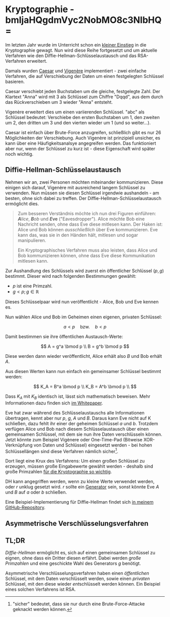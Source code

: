 # Kryptographie - bmljaHQgdmVyc2NobMO8c3NlbHQ=

Im letzten Jahr wurde im Unterricht schon ein [kleiner Einstieg](https://simonknott.de/articles/verschluesselung) in die Kryptographie gewagt.
Nun wird diese Reihe fortgesetzt und um aktuelle Verfahren wie den Diffie-Hellman-Schlüsselaustausch und das RSA-Verfahren erweitert.

Damals wurden [Caesar](https://en.wikipedia.org/wiki/Caesar_cipher) und [Vigenère](https://en.wikipedia.org/wiki/Vigen%C3%A8re_cipher) implementiert - zwei einfache Verfahren, die auf Verschiebung der Daten um einen festgelegten Schlüssel basieren.

Caesar verschiebt jeden Buchstaben um die gleiche, festgelegte Zahl.
Der Klartext "Anna" wird mit $3$ als Schlüssel zum Chiffre "Dqqd", aus dem durch das Rückverschieben um $3$ wieder "Anna" entsteht.

Vigenère erweitert dies um einen variierenden Schlüssel.
"abc" als Schlüssel bedeutet: Verschiebe den ersten Buchstaben um $1$, den zweiten um $2$, den dritten um $3$ und den vierten wieder um $1$ (und so weiter...).

Caesar ist einfach über Brute-Force anzugreifen, schließlich gibt es nur 26 Möglichkeiten der Verschiebung.
Auch Vigenère ist prinzipiell unsicher, es kann über eine Häufigkeitsanalsye angegreifen werden.
Das funktioniert aber nur, wenn der Schlüssel zu kurz ist - diese Eigenschaft wird später noch wichtig.

## Diffie-Hellman-Schlüsselaustausch

Nehmen wir an, zwei Personen möchten miteinander kommunizieren.
Diese einigen sich darauf, Vigenère mit ausreichend langem Schlüssel zu verwenden.
Nun müssen sie diesen Schlüssel irgendwie aushandeln - am besten, ohne sich dabei zu treffen.
Der Diffie-Hellman-Schlüsselaustausch ermöglicht dies.

> Zum besseren Verständnis möchte ich nun drei Figuren einführen:
> ***A**lice*, ***B**ob* und ***E*ve** ("Eavesdropper").
> Alice möchte Bob eine Nachricht senden, ohne dass Eve diese mitlesen kann.
> Der Haken ist: Alice und Bob können *ausschließlich* über Eve kommunizieren.
> Eve kann das, was sie in den Händen hält, mitlesen und sogar manipulieren.
> 
> Ein Kryptographisches Verfahren muss also leisten, dass Alice und Bob kommunizieren können, ohne dass Eve diese Kommunikation mitlesen kann.

Zur Aushandlung des Schlüssels wird zuerst ein öffentlicher Schlüssel $(p, g)$ bestimmt.
Dieser wird nach folgenden Bestimmungen gewählt:

- $p$ ist eine Primzahl.
- $g < p ; g \in \mathbb{R}$

Dieses Schlüsselpaar wird nun veröffentlicht - Alice, Bob und Eve kennen es.

Nun wählen Alice und Bob im Geheimen einen eigenen, privaten Schlüssel:

$$
a < p \quad \textrm{bzw.} \quad  b < p
$$

Damit bestimmen sie ihre öffentlichen Austausch-Werte:

$$
A = g^a \bmod p \\
B = g^b \bmod p
$$

Diese werden dann wieder veröffentlicht, Alice erhält also $B$ und Bob erhält $A$.

Aus diesen Werten kann nun einfach ein gemeinsamer Schlüssel bestimmt werden:

$$
K_A = B^a \bmod p \\
K_B = A^b \bmod p \\
$$

Dass $K_A$ mit $K_B$ identisch ist, lässt sich mathematisch beweisen.
Mehr Informationen dazu finden sich [im Whitepaper](https://ee.stanford.edu/~hellman/publications/24.pdf).

Eve hat zwar während des Schlüsselaustauschs alle Informationen übertragen, kennt aber nur $p$, $g$, $A$ und $B$.
Daraus kann Eve nicht auf K schließen, dazu fehlt ihr einer der geheimen Schlüssel $a$ und $b$.
Trotzdem verfügen Alice und Bob nach diesem Schlüsselaustausch über einen gemeinsamen Schlüssel, mit dem sie nun ihre Daten verschlüsseln können.
Jetzt könnte zum Beispiel Vigènere oder One-Time-Pad (Bitweise XOR-Verknüpfung von Daten und Schlüssel) eingesetzt werden - bei hohen Schlüssellängen sind diese Verfahren nämlich sicher[^sicher].

[^sicher]: "sicher" bedeutet, dass sie nur durch eine Brute-Force-Attacke geknackt werden können.

Dort liegt eine Krux des Verfahrens: Um einen großen Schlüssel zu erzeugen, müssen große Eingabewerte gewählt werden - deshalb sind große Primzahlen [für die Kryptographie so wichtig](https://stackoverflow.com/questions/439870/why-are-primes-important-in-cryptography).

DH kann angegriffen werden, wenn zu kleine Werte verwendet werden, oder $r$ unklug gesetzt wird.
$r$ sollte ein [Generator](https://en.wikipedia.org/wiki/Generator_(mathematics)) sein, sonst könnte Eve $A$ und $B$ auf $a$ oder $b$ schließen.

Eine Beispiel-Implementierung für Diffie-Hellman findet sich [in meinem GitHub-Repository](https://github.com/Skn0tt/lkNetzwerke/tree/master/KeyExchange).

## Asymmetrische Verschlüsselungsverfahren


## TL;DR

*Diffie-Hellman* ermöglicht es, sich auf einen gemeinsamen Schlüssel zu eignen, ohne dass ein Dritter diesen erfährt.
Dabei werden *große Primzahlen* und eine geschickte Wahl des Generators $g$ benötigt.

Asymmetrische Verschlüsselungsverfahren haben einen *öffentlichen* Schlüssel, mit dem Daten *ver*schlüsselt werden, sowie einen *privaten* Schlüssel, mit den diese wieder *ent*schlüsselt werden können.
Ein Beispiel eines solchen Verfahrens ist RSA.
